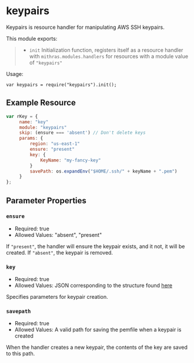  
 
 # keypairs
 
 Keypairs is resource handler for manipulating AWS SSH keypairs.
 
 This module exports:
 
 > * `init` Initialization function, registers itself as a resource
 >   handler with `mithras.modules.handlers` for resources with a
 >   module value of `"keypairs"`
 
 Usage:
 
 `var keypairs = require("keypairs").init();`
 
  ## Example Resource
 
 ```javascript
 var rKey = {
      name: "key"
      module: "keypairs"
      skip: (ensure === 'absent') // Don't delete keys
      params: {
          region: "us-east-1"
          ensure: "present"
          key: {
              KeyName: "my-fancy-key"
          }
          savePath: os.expandEnv("$HOME/.ssh/" + keyName + ".pem")
      }
 };
 ```
 
 ## Parameter Properties
 
 ### `ensure`

 * Required: true
 * Allowed Values: "absent", "present"

 If `"present"`, the handler will ensure the keypair exists, and it
 not, it will be created.  If `"absent"`, the keypair is removed.
 
 ### `key`

 * Required: true
 * Allowed Values: JSON corresponding to the structure found [here](https://docs.aws.amazon.com/sdk-for-go/api/service/ec2.html#type-CreateKeyPairInput)

 Specifies parameters for keypair creation.

 ### `savepath`

 * Required: true
 * Allowed Values: A valid path for saving the pemfile when a keypair is created

 When the handler creates a new keypair, the contents of the key are saved to this path.


